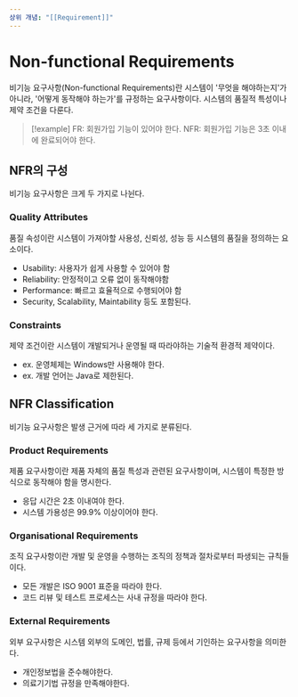 ```yaml
---
상위 개념: "[[Requirement]]"
---
```

# Non-functional Requirements
비기능 요구사항(Non-functional Requirements)란 시스템이 '무엇을 해야하는지'가 아니라, '어떻게 동작해야 하는가'를 규정하는 요구사항이다. 시스템의 품질적 특성이나 제약 조건을 다룬다.

> [!example]
> FR: 회원가입 기능이 있어야 한다.
> NFR: 회원가입 기능은 3초 이내에 완료되어야 한다.

## NFR의 구성
비기능 요구사항은 크게 두 가지로 나뉜다.

### Quality Attributes
품질 속성이란 시스템이 가져야할 사용성, 신뢰성, 성능 등 시스템의 품질을 정의하는 요소이다.

* Usability: 사용자가 쉽게 사용할 수 있어야 함
* Reliability: 안정적이고 오류 없이 동작해야함
* Performance: 빠르고 효율적으로 수행되어야 함
* Security, Scalability, Maintability 등도 포함된다.

### Constraints
제약 조건이란 시스템이 개발되거나 운영될 때 따라야하는 기술적 환경적 제약이다.

* ex. 운영체제는 Windows만 사용해야 한다.
* ex. 개발 언어는 Java로 제한된다.

## NFR Classification
비기능 요구사항은 발생 근거에 따라 세 가지로 분류된다.

### Product Requirements
제품 요구사항이란 제품 자체의 품질 특성과 관련된 요구사항이며, 시스템이 특정한 방식으로 동작해야 함을 명시한다.

* 응답 시간은 2초 이내여야 한다.
* 시스템 가용성은 99.9% 이상이어야 한다.

### Organisational Requirements
조직 요구사항이란 개발 및 운영을 수행하는 조직의 정책과 절차로부터 파생되는 규칙들이다.

* 모든 개발은 ISO 9001 표준을 따라야 한다.
* 코드 리뷰 및 테스트 프로세스는 사내 규정을 따라야 한다.

### External Requirements
외부 요구사항은 시스템 외부의 도메인, 법률, 규제 등에서 기인하는 요구사항을 의미한다.

* 개인정보법을 준수해야한다.
* 의료기기법 규정을 만족해야한다.

